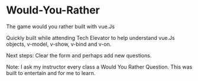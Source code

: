 # Would-You-Rather
The game would you rather built with vue.Js

Quickly built while attending Tech Elevator to help understand vue.Js objects, v-model, v-show, v-bind and v-on.

Next steps: Clear the form and perhaps add new questions.

Note: I ask my instructor every class a Would You Rather Question. This was built to entertain and for me to learn. 
